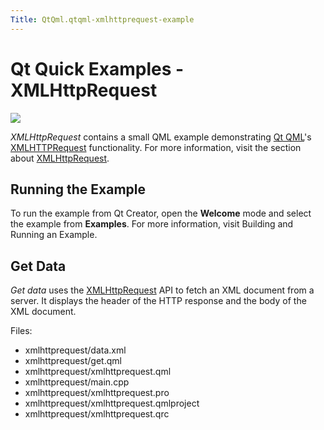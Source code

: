 ```yaml
---
Title: QtQml.qtqml-xmlhttprequest-example
---
```

        
Qt Quick Examples - XMLHttpRequest
==================================

<span class="subtitle"></span>
<span id="details"></span>
![](https://developer.ubuntu.com/static/devportal_uploaded/d1b45796-a193-4617-907d-8ce9dba852ad-api/apps/qml/sdk-15.04.3/qtqml-xmlhttprequest-example/images/qml-xmlhttprequest-example.png)

*XMLHttpRequest* contains a small QML example demonstrating [Qt QML](../QtQml.qtqml-index.md)'s [XMLHTTPRequest](../QtQml.qtqml-javascript-qmlglobalobject.md#xmlhttprequest) functionality. For more information, visit the section about [XMLHttpRequest](../QtQml.qtqml-javascript-qmlglobalobject.md#xmlhttprequest).

<span id="running-the-example"></span>
Running the Example
-------------------

To run the example from Qt Creator, open the **Welcome** mode and select the example from **Examples**. For more information, visit Building and Running an Example.

<span id="get-data"></span>
Get Data
--------

*Get data* uses the [XMLHttpRequest](../QtQml.qtqml-javascript-qmlglobalobject.md#xmlhttprequest) API to fetch an XML document from a server. It displays the header of the HTTP response and the body of the XML document.

Files:

-   xmlhttprequest/data.xml
-   xmlhttprequest/get.qml
-   xmlhttprequest/xmlhttprequest.qml
-   xmlhttprequest/main.cpp
-   xmlhttprequest/xmlhttprequest.pro
-   xmlhttprequest/xmlhttprequest.qmlproject
-   xmlhttprequest/xmlhttprequest.qrc

